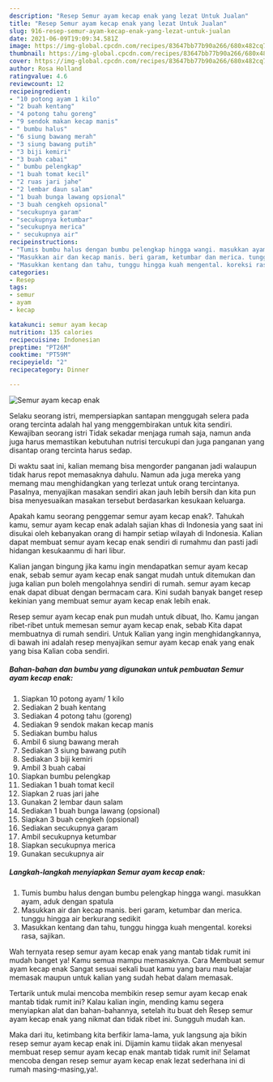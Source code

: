 ```yaml
---
description: "Resep Semur ayam kecap enak yang lezat Untuk Jualan"
title: "Resep Semur ayam kecap enak yang lezat Untuk Jualan"
slug: 916-resep-semur-ayam-kecap-enak-yang-lezat-untuk-jualan
date: 2021-06-09T19:09:34.581Z
image: https://img-global.cpcdn.com/recipes/83647bb77b90a266/680x482cq70/semur-ayam-kecap-enak-foto-resep-utama.jpg
thumbnail: https://img-global.cpcdn.com/recipes/83647bb77b90a266/680x482cq70/semur-ayam-kecap-enak-foto-resep-utama.jpg
cover: https://img-global.cpcdn.com/recipes/83647bb77b90a266/680x482cq70/semur-ayam-kecap-enak-foto-resep-utama.jpg
author: Rosa Holland
ratingvalue: 4.6
reviewcount: 12
recipeingredient:
- "10 potong ayam 1 kilo"
- "2 buah kentang"
- "4 potong tahu goreng"
- "9 sendok makan kecap manis"
- " bumbu halus"
- "6 siung bawang merah"
- "3 siung bawang putih"
- "3 biji kemiri"
- "3 buah cabai"
- " bumbu pelengkap"
- "1 buah tomat kecil"
- "2 ruas jari jahe"
- "2 lembar daun salam"
- "1 buah bunga lawang opsional"
- "3 buah cengkeh opsional"
- "secukupnya garam"
- "secukupnya ketumbar"
- "secukupnya merica"
- " secukupnya air"
recipeinstructions:
- "Tumis bumbu halus dengan bumbu pelengkap hingga wangi. masukkan ayam, aduk dengan spatula"
- "Masukkan air dan kecap manis. beri garam, ketumbar dan merica. tunggu hingga air berkurang sedikit"
- "Masukkan kentang dan tahu, tunggu hingga kuah mengental. koreksi rasa, sajikan."
categories:
- Resep
tags:
- semur
- ayam
- kecap

katakunci: semur ayam kecap 
nutrition: 135 calories
recipecuisine: Indonesian
preptime: "PT26M"
cooktime: "PT59M"
recipeyield: "2"
recipecategory: Dinner

---
```



![Semur ayam kecap enak](https://img-global.cpcdn.com/recipes/83647bb77b90a266/680x482cq70/semur-ayam-kecap-enak-foto-resep-utama.jpg)

Selaku seorang istri, mempersiapkan santapan menggugah selera pada orang tercinta adalah hal yang menggembirakan untuk kita sendiri. Kewajiban seorang istri Tidak sekadar menjaga rumah saja, namun anda juga harus memastikan kebutuhan nutrisi tercukupi dan juga panganan yang disantap orang tercinta harus sedap.

Di waktu  saat ini, kalian memang bisa mengorder panganan jadi walaupun tidak harus repot memasaknya dahulu. Namun ada juga mereka yang memang mau menghidangkan yang terlezat untuk orang tercintanya. Pasalnya, menyajikan masakan sendiri akan jauh lebih bersih dan kita pun bisa menyesuaikan masakan tersebut berdasarkan kesukaan keluarga. 



Apakah kamu seorang penggemar semur ayam kecap enak?. Tahukah kamu, semur ayam kecap enak adalah sajian khas di Indonesia yang saat ini disukai oleh kebanyakan orang di hampir setiap wilayah di Indonesia. Kalian dapat membuat semur ayam kecap enak sendiri di rumahmu dan pasti jadi hidangan kesukaanmu di hari libur.

Kalian jangan bingung jika kamu ingin mendapatkan semur ayam kecap enak, sebab semur ayam kecap enak sangat mudah untuk ditemukan dan juga kalian pun boleh mengolahnya sendiri di rumah. semur ayam kecap enak dapat dibuat dengan bermacam cara. Kini sudah banyak banget resep kekinian yang membuat semur ayam kecap enak lebih enak.

Resep semur ayam kecap enak pun mudah untuk dibuat, lho. Kamu jangan ribet-ribet untuk memesan semur ayam kecap enak, sebab Kita dapat membuatnya di rumah sendiri. Untuk Kalian yang ingin menghidangkannya, di bawah ini adalah resep menyajikan semur ayam kecap enak yang enak yang bisa Kalian coba sendiri.

<!--inarticleads1-->

##### Bahan-bahan dan bumbu yang digunakan untuk pembuatan Semur ayam kecap enak:

1. Siapkan 10 potong ayam/ 1 kilo
1. Sediakan 2 buah kentang
1. Sediakan 4 potong tahu (goreng)
1. Sediakan 9 sendok makan kecap manis
1. Sediakan  bumbu halus
1. Ambil 6 siung bawang merah
1. Sediakan 3 siung bawang putih
1. Sediakan 3 biji kemiri
1. Ambil 3 buah cabai
1. Siapkan  bumbu pelengkap
1. Sediakan 1 buah tomat kecil
1. Siapkan 2 ruas jari jahe
1. Gunakan 2 lembar daun salam
1. Sediakan 1 buah bunga lawang (opsional)
1. Siapkan 3 buah cengkeh (opsional)
1. Sediakan secukupnya garam
1. Ambil secukupnya ketumbar
1. Siapkan secukupnya merica
1. Gunakan  secukupnya air




<!--inarticleads2-->

##### Langkah-langkah menyiapkan Semur ayam kecap enak:

1. Tumis bumbu halus dengan bumbu pelengkap hingga wangi. masukkan ayam, aduk dengan spatula
1. Masukkan air dan kecap manis. beri garam, ketumbar dan merica. tunggu hingga air berkurang sedikit
1. Masukkan kentang dan tahu, tunggu hingga kuah mengental. koreksi rasa, sajikan.




Wah ternyata resep semur ayam kecap enak yang mantab tidak rumit ini mudah banget ya! Kamu semua mampu memasaknya. Cara Membuat semur ayam kecap enak Sangat sesuai sekali buat kamu yang baru mau belajar memasak maupun untuk kalian yang sudah hebat dalam memasak.

Tertarik untuk mulai mencoba membikin resep semur ayam kecap enak mantab tidak rumit ini? Kalau kalian ingin, mending kamu segera menyiapkan alat dan bahan-bahannya, setelah itu buat deh Resep semur ayam kecap enak yang nikmat dan tidak ribet ini. Sungguh mudah kan. 

Maka dari itu, ketimbang kita berfikir lama-lama, yuk langsung aja bikin resep semur ayam kecap enak ini. Dijamin kamu tiidak akan menyesal membuat resep semur ayam kecap enak mantab tidak rumit ini! Selamat mencoba dengan resep semur ayam kecap enak lezat sederhana ini di rumah masing-masing,ya!.

